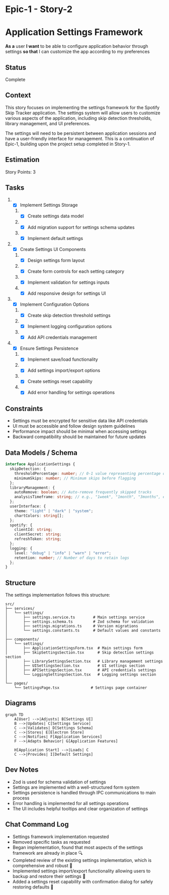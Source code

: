 # Epic-1 - Story-2

# Application Settings Framework

**As a** user
**I want** to be able to configure application behavior through settings
**so that** I can customize the app according to my preferences

## Status

Complete

## Context

This story focuses on implementing the settings framework for the Spotify Skip Tracker application. The settings system will allow users to customize various aspects of the application, including skip detection thresholds, library management, and UI preferences.

The settings will need to be persistent between application sessions and have a user-friendly interface for management. This is a continuation of Epic-1, building upon the project setup completed in Story-1.

## Estimation

Story Points: 3

## Tasks

1. - [x] Implement Settings Storage

   1. - [x] Create settings data model
   2. - [x] Add migration support for settings schema updates
   3. - [x] Implement default settings

2. - [x] Create Settings UI Components

   1. - [x] Design settings form layout
   2. - [x] Create form controls for each setting category
   3. - [x] Implement validation for settings inputs
   4. - [x] Add responsive design for settings UI

3. - [x] Implement Configuration Options

   1. - [x] Create skip detection threshold settings
   2. - [x] Implement logging configuration options
   3. - [x] Add API credentials management

4. - [x] Ensure Settings Persistence
   1. - [x] Implement save/load functionality
   2. - [x] Add settings import/export options
   3. - [x] Create settings reset capability
   4. - [x] Add error handling for settings operations

## Constraints

- Settings must be encrypted for sensitive data like API credentials
- UI must be accessible and follow design system guidelines
- Performance impact should be minimal when accessing settings
- Backward compatibility should be maintained for future updates

## Data Models / Schema

```typescript
interface ApplicationSettings {
  skipDetection: {
    thresholdPercentage: number; // 0-1 value representing percentage of track
    minimumSkips: number; // Minimum skips before flagging
  };
  libraryManagement: {
    autoRemove: boolean; // Auto-remove frequently skipped tracks
    analysisTimeframe: string; // e.g., "1week", "1month", "3months", etc.
  };
  userInterface: {
    theme: "light" | "dark" | "system";
    chartColors: string[];
  };
  spotify: {
    clientId: string;
    clientSecret: string;
    refreshToken: string;
  };
  logging: {
    level: "debug" | "info" | "warn" | "error";
    retention: number; // Number of days to retain logs
  };
}
```

## Structure

The settings implementation follows this structure:

```text
src/
├── services/
│   └── settings/
│       ├── settings.service.ts        # Main settings service
│       ├── settings.schema.ts         # Zod schema for validation
│       ├── settings.migrations.ts     # Version migrations
│       └── settings.constants.ts      # Default values and constants
│
├── components/
│   └── settings/
│       ├── ApplicationSettingsForm.tsx  # Main settings form
│       ├── SkipSettingsSection.tsx      # Skip detection settings section
│       ├── LibrarySettingsSection.tsx   # Library management settings
│       ├── UISettingsSection.tsx        # UI settings section
│       ├── APISettingsSection.tsx       # API credentials settings
│       └── LoggingSettingsSection.tsx   # Logging settings section
│
└── pages/
    └── SettingsPage.tsx              # Settings page container
```

## Diagrams

```mermaid
graph TD
    A[User] -->|Adjusts| B[Settings UI]
    B -->|Updates| C[Settings Service]
    C -->|Validates| D[Settings Schema]
    C -->|Stores| E[Electron Store]
    C -->|Notifies| F[Application Services]
    F -->|Adapts Behavior| G[Application Features]

    H[Application Start] -->|Loads| C
    C -->|Provides| I[Default Settings]
```

## Dev Notes

- Zod is used for schema validation of settings
- Settings are implemented with a well-structured form system
- Settings persistence is handled through IPC communications to main process
- Error handling is implemented for all settings operations
- The UI includes helpful tooltips and clear organization of settings

## Chat Command Log

- Settings framework implementation requested
- Removed specific tasks as requested
- Began implementation, found that most aspects of the settings framework are already in place 🔍
- Completed review of the existing settings implementation, which is comprehensive and robust 🎯
- Implemented settings import/export functionality allowing users to backup and restore their settings 💾
- Added a settings reset capability with confirmation dialog for safely restoring defaults 🔄
